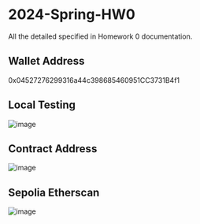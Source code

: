 # 2024-Spring-HW0

All the detailed specified in Homework 0 documentation.

## Wallet Address
0x04527276299316a44c398685460951CC3731B4f1

## Local Testing
![image](https://github.com/kerry-0914/HW0-P1/blob/main/%E8%9E%A2%E5%B9%95%E6%93%B7%E5%8F%96%E7%95%AB%E9%9D%A2%202024-02-22%20013441.png)

## Contract Address
![image](https://github.com/kerry-0914/HW0-P1/blob/main/%E8%9E%A2%E5%B9%95%E6%93%B7%E5%8F%96%E7%95%AB%E9%9D%A2%202024-02-22%20010910.png)

## Sepolia Etherscan
![image](https://github.com/kerry-0914/HW0-P1/blob/main/%E8%9E%A2%E5%B9%95%E6%93%B7%E5%8F%96%E7%95%AB%E9%9D%A2%202024-02-22%20011039.png)
